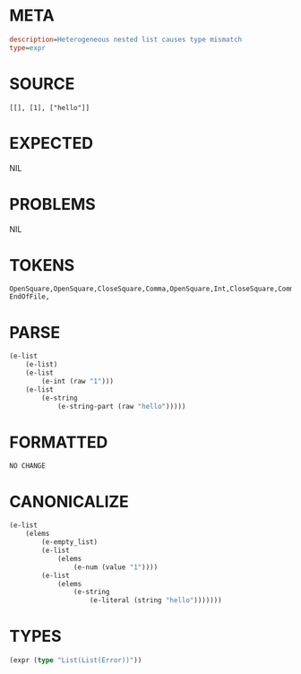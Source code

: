 # META
~~~ini
description=Heterogeneous nested list causes type mismatch
type=expr
~~~
# SOURCE
~~~roc
[[], [1], ["hello"]]
~~~
# EXPECTED
NIL
# PROBLEMS
NIL
# TOKENS
~~~zig
OpenSquare,OpenSquare,CloseSquare,Comma,OpenSquare,Int,CloseSquare,Comma,OpenSquare,StringStart,StringPart,StringEnd,CloseSquare,CloseSquare,
EndOfFile,
~~~
# PARSE
~~~clojure
(e-list
	(e-list)
	(e-list
		(e-int (raw "1")))
	(e-list
		(e-string
			(e-string-part (raw "hello")))))
~~~
# FORMATTED
~~~roc
NO CHANGE
~~~
# CANONICALIZE
~~~clojure
(e-list
	(elems
		(e-empty_list)
		(e-list
			(elems
				(e-num (value "1"))))
		(e-list
			(elems
				(e-string
					(e-literal (string "hello")))))))
~~~
# TYPES
~~~clojure
(expr (type "List(List(Error))"))
~~~
